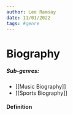 ```yaml
---
author: Lee Ramsay
date: 11/01/2022
tags: #genre
---
```


#  Biography

##### Sub-genres:
* [[Music Biography]]
* [[Sports Biography]]

#### Definition
